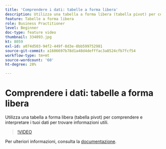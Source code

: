 ```yaml
---
title: 'Comprendere i dati: tabelle a forma libera'
description: Utilizza una tabella a forma libera (tabella pivot) per comprendere e interpretare i tuoi dati per trovare informazioni utili.
feature: Tabelle a forma libera
role: Business Practitioner
level: Beginner
doc-type: feature video
thumbnail: 334093.jpg
kt: 8059
exl-id: a074d503-94f2-449f-8d3e-8bb599752981
source-git-commit: a1606697b78d1a48d4defffac3a8524cfb7fcf54
workflow-type: tm+mt
source-wordcount: '60'
ht-degree: 28%

---
```


# Comprendere i dati: tabelle a forma libera

Utilizza una tabella a forma libera (tabella pivot) per comprendere e interpretare i tuoi dati per trovare informazioni utili.

>[!VIDEO](https://video.tv.adobe.com/v/334093/?quality=12&learn=on)

Per ulteriori informazioni, consulta la [documentazione](https://experienceleague.adobe.com/docs/analytics/analyze/analysis-workspace/visualizations/freeform-table/freeform-table.html?lang=en).
